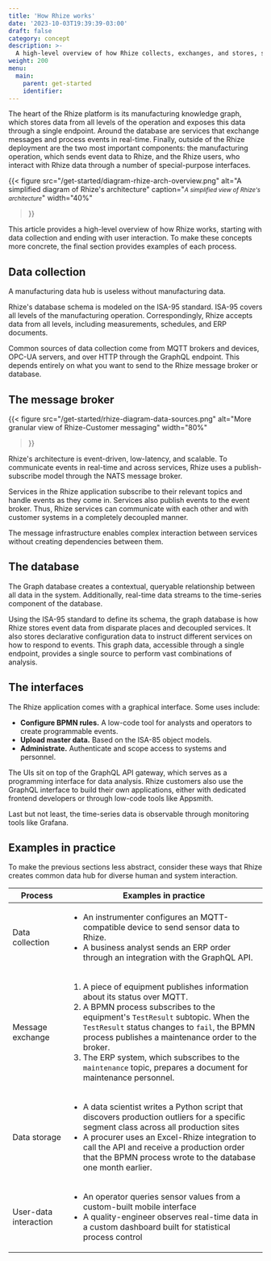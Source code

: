 ```yaml
---
title: 'How Rhize works'
date: '2023-10-03T19:39:39-03:00'
draft: false
category: concept
description: >-
  A high-level overview of how Rhize collects, exchanges, and stores, starting with data collection and ending with user interaction.
weight: 200
menu:
  main:
    parent: get-started
    identifier:
---
```


The heart of the Rhize platform is its manufacturing knowledge graph, which stores data from all levels of the operation and exposes this data through a single endpoint.
Around the database are services that exchange messages and process events in real-time.
Finally, outside of the Rhize deployment are the two most important components: the manufacturing operation, which sends event data to Rhize, and the Rhize users, who interact with Rhize data through a number of special-purpose interfaces.

{{< figure
src="/get-started/diagram-rhize-arch-overview.png"
alt="A simplified diagram of Rhize's architecture"
caption="<em><small>A simplified view of Rhize's architecture</small></em>"
width="40%"
>}}

This article provides a high-level overview of how Rhize works, starting with data collection and ending with user interaction.
To make these concepts more concrete, the final section provides examples of each process.

## Data collection

A manufacturing data hub is useless without manufacturing data.

Rhize's database schema is modeled on the ISA-95 standard.
ISA-95 covers all levels of the manufacturing operation.
Correspondingly, Rhize accepts data from all levels, including measurements, schedules, and ERP documents.

Common sources of data collection come from MQTT brokers and devices, OPC-UA servers, and over HTTP through the GraphQL endpoint.
This depends entirely on what you want to send to the Rhize message broker or database.


## The message broker

{{< figure
src="/get-started/rhize-diagram-data-sources.png"
alt="More granular view of Rhize-Customer messaging"
width="80%"
>}}

Rhize's architecture is event-driven, low-latency, and scalable.
To communicate events in real-time and across services, Rhize uses a publish-subscribe model through the NATS message broker.

Services in the Rhize application subscribe to their relevant topics and handle events as they come in.
Services also publish events to the event broker.
Thus, Rhize services can communicate with each other and with customer systems in a completely decoupled manner.

The message infrastructure enables complex interaction between services without creating dependencies between them.

## The database

The Graph database creates a contextual, queryable relationship between all data in the system.
Additionally, real-time data streams to the time-series component of the database.

Using the ISA-95 standard to define its schema, the graph database is how Rhize stores event data from disparate places and decoupled services.
It also stores declarative configuration data to instruct different services on how to respond to events.
This graph data, accessible through a single endpoint, provides a single source to perform vast combinations of analysis.

## The interfaces

The Rhize application comes with a graphical interface.
Some uses include:
- **Configure BPMN rules.** A low-code tool for analysts and operators to create programmable events.
- **Upload master data.**  Based on the ISA-85 object models.
- **Administrate.** Authenticate and scope access to systems and personnel.

The UIs sit on top of the GraphQL API gateway, which serves as a programming interface for data analysis.
Rhize customers also use the GraphQL interface to build their own applications, either with dedicated frontend developers or through low-code tools like Appsmith.

Last but not least, the time-series data is observable through monitoring tools like Grafana.

## Examples in practice

To make the previous sections less abstract, consider these ways that Rhize creates common data hub for diverse human and system interaction.

|Process| Examples in practice|
|-|-|
|Data collection| <ul><li>An instrumenter configures an MQTT-compatible device to send sensor data to Rhize.</li><li> A business analyst sends an ERP order through an integration with the GraphQL API.</li></ul>|
|Message exchange| <ol> <li> A piece of equipment publishes information about its status over MQTT.</li> <li> A BPMN process subscribes to the equipment's `TestResult` subtopic. When the `TestResult` status changes to `fail`, the BPMN process publishes a maintenance order to the broker.</li> <li>The ERP system, which subscribes to the `maintenance` topic, prepares a document for maintenance personnel.</li> </ol> |
|Data storage| <ul><li>A data scientist writes a Python script that discovers production outliers for a specific segment class across all production sites</li><li>A procurer uses an Excel-Rhize integration to call the API and receive a production order that the BPMN process wrote to the database one month earlier.</li></ul> |
| User-data interaction | <ul><li>An operator queries sensor values from a custom-built mobile interface</li><li>A quality-engineer observes real-time data in a custom dashboard built for statistical process control</li></ul>|
